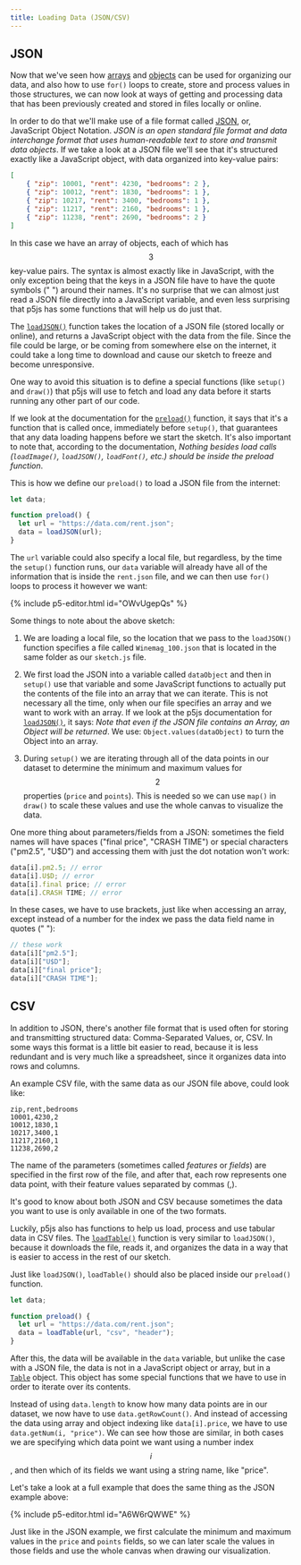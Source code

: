 ```yaml
---
title: Loading Data (JSON/CSV)
---
```

## JSON
Now that we've seen how [arrays](../arrays/) and [objects](../objects/) can be used for organizing our data, and also how to use `for()` loops to create, store and process values in those structures, we can now look at ways of getting and processing data that has been previously created and stored in files locally or online.

In order to do that we'll make use of a file format called [JSON](https://en.wikipedia.org/wiki/JSON), or, JavaScript Object Notation. *JSON is an open standard file format and data interchange format that uses human-readable text to store and transmit data objects*. If we take a look at a JSON file we'll see that it's structured exactly like a JavaScript object, with data organized into key-value pairs:
```json
[
	{ "zip": 10001, "rent": 4230, "bedrooms": 2 },
	{ "zip": 10012, "rent": 1830, "bedrooms": 1 },
	{ "zip": 10217, "rent": 3400, "bedrooms": 1 },
	{ "zip": 11217, "rent": 2160, "bedrooms": 1 },
	{ "zip": 11238, "rent": 2690, "bedrooms": 2 }
]
```

In this case we have an array of objects, each of which has $$3$$ key-value pairs. The syntax is almost exactly like in JavaScript, with the only exception being that the keys in a JSON file have to have the quote symbols (" ") around their names. It's no surprise that we can almost just read a JSON file directly into a JavaScript variable, and even less surprising that p5js has some functions that will help us do just that.

The [`loadJSON()`](https://p5js.org/reference/#/p5/loadJSON) function takes the location of a JSON file (stored locally or online), and returns a JavaScript object with the data from the file. Since the file could be large, or be coming from somewhere else on the internet, it could take a long time to download and cause our sketch to freeze and become unresponsive.

One way to avoid this situation is to define a special functions (like `setup()` and `draw()`) that p5js will use to fetch and load any data before it starts running any other part of our code.

If we look at the documentation for the [`preload()`](https://p5js.org/reference/#/p5/preload) function, it says that it's a function that is called once, immediately before `setup()`, that guarantees that any data loading happens before we start the sketch. It's also important to note that, according to the documentation, *Nothing besides load calls (`loadImage()`, `loadJSON()`, `loadFont()`, etc.) should be inside the preload function*.

This is how we define our `preload()` to load a JSON file from the internet:
```js
let data;

function preload() {
  let url = "https://data.com/rent.json";
  data = loadJSON(url);
}
```

The `url` variable could also specify a local file, but regardless, by the time the `setup()` function runs, our `data` variable will already have all of the information that is inside the `rent.json` file, and we can then use `for()` loops to process it however we want:

{% include p5-editor.html id="OWvUgepQs" %}

Some things to note about the above sketch:

1. We are loading a local file, so the location that we pass to the `loadJSON()` function specifies a file called `Winemag_100.json` that is located in the same folder as our `sketch.js` file.

2. We first load the JSON into a variable called `dataObject` and then in `setup()` use that variable and some JavaScript functions to actually put the contents of the file into an array that we can iterate. This is not necessary all the time, only when our file specifies an array and we want to work with an array. If we look at the p5js documentation for [`loadJSON()`](https://p5js.org/reference/#/p5/loadJSON), it says: *Note that even if the JSON file contains an Array, an Object will be returned*. We use: `Object.values(dataObject)` to turn the Object into an array.

3. During `setup()` we are iterating through all of the data points in our dataset to determine the minimum and maximum values for $$2$$ properties (`price` and `points`). This is needed so we can use `map()` in `draw()` to scale these values and use the whole canvas to visualize the data.

One more thing about parameters/fields from a JSON: sometimes the field names will have spaces ("final price", "CRASH TIME") or special characters ("pm2.5", "U$D") and accessing them with just the dot notation won't work:
```js
data[i].pm2.5; // error
data[i].U$D; // error
data[i].final price; // error
data[i].CRASH TIME; // error
```

In these cases, we have to use brackets, just like when accessing an array, except instead of a number for the index we pass the data field name in quotes (" "):
```js
// these work
data[i]["pm2.5"];
data[i]["U$D"];
data[i]["final price"];
data[i]["CRASH TIME"];
```

## CSV
In addition to JSON, there's another file format that is used often for storing and transmitting structured data: Comma-Separated Values, or, CSV. In some ways this format is a little bit easier to read, because it is less redundant and is very much like a spreadsheet, since it organizes data into rows and columns.

An example CSV file, with the same data as our JSON file above, could look like:

```csv
zip,rent,bedrooms
10001,4230,2
10012,1830,1
10217,3400,1
11217,2160,1
11238,2690,2
```

The name of the parameters (sometimes called *features* or *fields*) are specified in the first row of the file, and after that, each row represents one data point, with their feature values separated by commas (,).

It's good to know about both JSON and CSV because sometimes the data you want to use is only available in one of the two formats.

Luckily, p5js also has functions to help us load, process and use tabular data in CSV files. The [`loadTable()`](https://p5js.org/reference/#/p5/loadTable) function is very similar to `loadJSON()`, because it downloads the file, reads it, and organizes the data in a way that is easier to access in the rest of our sketch.

Just like `loadJSON()`, `loadTable()` should also be placed inside our `preload()` function.
```js
let data;

function preload() {
  let url = "https://data.com/rent.json";
  data = loadTable(url, "csv", "header");
}
```

After this, the data will be available in the `data` variable, but unlike the case with a JSON file, the data is not in a JavaScript object or array, but in a [`Table`](https://p5js.org/reference/#/p5.Table) object. This object has some special functions that we have to use in order to iterate over its contents.

Instead of using `data.length` to know how many data points are in our dataset, we now have to use `data.getRowCount()`. And instead of accessing the data using array and object indexing like `data[i].price`, we have to use `data.getNum(i, "price")`. We can see how those are similar, in both cases we are specifying which data point we want using a number index $$i$$, and then which of its fields we want using a string name, like "price".

Let's take a look at a full example that does the same thing as the JSON example above:

{% include p5-editor.html id="A6W6rQWWE" %}

Just like in the JSON example, we first calculate the minimum and maximum values in the `price` and `points` fields, so we can later scale the values in those fields and use the whole canvas when drawing our visualization.
